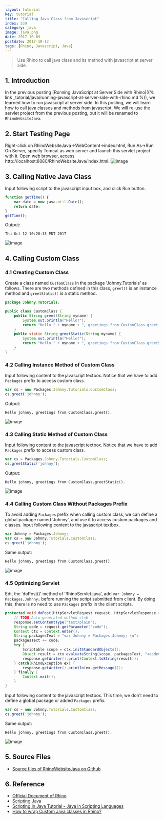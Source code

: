 ```yaml
---
layout: tutorial
key: tutorial
title: "Calling Java Class from Javascript"
index: 539
category: java
image: java.png
date: 2017-10-09
postdate: 2017-10-12
tags: [Rhino, Javascript, Java]
---
```


> Use Rhino to call java class and its method with javascript at server side.

## 1. Introduction
In the previous posting [Running JavaScript at Server Side with Rhino]({% link _tutorial/java/running-javascript-at-server-side-with-rhino.md %}), we learned how to run javascript at server side. In this posting, we will learn how to call java classes and methods from javascript. We will re-use the servlet project from the previous posting, but it will be renamed to `RhinoWebsiteJava`.

## 2. Start Testing Page
Right-click on RhinoWebsiteJava->WebContent->index.html, Run As->Run On Server, specify Tomcat as web server and launch this servlet project with it.
Open web browser, access http://localhost:8080/RhinoWebsiteJava/index.html.
![image](/public/tutorials/539/indexpage.png)

## 3. Calling Native Java Class
Input following script to the javascript input box, and click Run button.
```javascript
function getTime() {
    var date = new java.util.Date();
    return date;
}
getTime();
```
Output:
```
Thu Oct 12 10:28:13 PDT 2017
```
![image](/public/tutorials/539/gettime.png)

## 4. Calling Custom Class
### 4.1 Creating Custom Class
Create a class named `CustomClass` in the package 'Johnny.Tutorials' as follows. There are two methods defined in this class, `greet()` is an instance method and `greetStatic()` is a static method.
```java
package Johnny.Tutorials;

public class CustomClass {
    public String greet(String myname) {
        System.out.println("Hello!");
        return "Hello " + myname + ", greetings from CustomClass.greet().";
    }
    public static String greetStatic(String myname) {
        System.out.println("Hello!");
        return "Hello " + myname + ", greetings from CustomClass.greetStatic().";
    }
}
```
### 4.2 Calling Instance Method of Custom Class
Input following content to the javascript textbox. Notice that we have to add `Packages` prefix to access custom class.
```javascript
var cs = new Packages.Johnny.Tutorials.CustomClass;
cs.greet('johnny');
```
Output:
```
Hello johnny, greetings from CustomClass.greet().
```
![image](/public/tutorials/539/instancemethod.png)
### 4.3 Calling Static Method of Custom Class
Input following content to the javascript textbox. Notice that we have to add `Packages` prefix to access custom class.
```javascript
var cs = Packages.Johnny.Tutorials.CustomClass;
cs.greetStatic('johnny');
```
Output:
```
Hello johnny, greetings from CustomClass.greetStatic().
```
![image](/public/tutorials/539/staticmethod.png)
### 4.4 Calling Custom Class Without Packages Prefix
To avoid adding `Packages` prefix when calling custom class, we can define a global package named 'Johnny', and use it to access custom packages and classes. Input following content to the javascript textbox.
```javascript
var Johnny = Packages.Johnny;
var cs = new Johnny.Tutorials.CustomClass;
cs.greet('johnny');
```
Same output:
```
Hello johnny, greetings from CustomClass.greet().
```
![image](/public/tutorials/539/globalpackage.png)
### 4.5 Optimizing Servlet
Edit the 'doPost()' method of 'RhinoServlet.java', add `var Johnny = Packages.Johnny;` before running the script submitted from client. By doing this, there is no need to use `Packages` prefix in the client scripts.
```java
protected void doPost(HttpServletRequest request, HttpServletResponse response) throws ServletException, IOException {
    // TODO Auto-generated method stub
    response.setContentType("text/plain");
    String code = request.getParameter("code");
    Context ctx = Context.enter();
    String packagesText = "var Johnny = Packages.Johnny; \n";
    packagesText += code;
    try {
        Scriptable scope = ctx.initStandardObjects();
        Object result = ctx.evaluateString(scope, packagesText, "<code>", 1, null);
        response.getWriter().print(Context.toString(result));
    } catch(RhinoException ex) {
        response.getWriter().println(ex.getMessage());
    } finally {
        Context.exit();
    }
}
```
Input following content to the javascript textbox. This time, we don't need to define a global package or added `Packages` prefix.
```javascript
var cs = new Johnny.Tutorials.CustomClass;
cs.greet('johnny');
```
Same output:
```
Hello johnny, greetings from CustomClass.greet().
```
![image](/public/tutorials/539/withoutpackages.png)

## 5. Source Files
* [Source files of RhinoWebsiteJava on Github](https://github.com/jojozhuang/Tutorials/tree/master/RhinoWebsiteJava)

## 6. Reference
* [Official Document of Rhino](https://developer.mozilla.org/en-US/docs/Mozilla/Projects/Rhino)
* [Scripting Java](https://developer.mozilla.org/en-US/docs/Mozilla/Projects/Rhino/Scripting_Java)
* [Scripting in Java Tutorial - Java in Scripting Languages](http://www.java2s.com/Tutorials/Java/Scripting_in_Java/0200__Java_in_Scripting_Languages.htm)
* [How to wrap Custom Java classes in Rhino?](http://www.dreamincode.net/forums/topic/146360-rhino-java-javascript-engine-how-to-wrap-normal-java-classes/)
